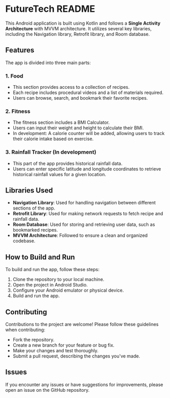 # FutureTech README

This Android application is built using Kotlin and follows a **Single Activity Architecture** with MVVM architecture. It utilizes several key libraries, including the Navigation library, Retrofit library, and Room database.

## Features

The app is divided into three main parts:

### 1. Food

- This section provides access to a collection of recipes.
- Each recipe includes procedural videos and a list of materials required.
- Users can browse, search, and bookmark their favorite recipes.

### 2. Fitness

- The fitness section includes a BMI Calculator.
- Users can input their weight and height to calculate their BMI.
- In development: A calorie counter will be added, allowing users to track their calorie intake based on exercise.

### 3. Rainfall Tracker (In development)

- This part of the app provides historical rainfall data.
- Users can enter specific latitude and longitude coordinates to retrieve historical rainfall values for a given location.

## Libraries Used

- **Navigation Library**: Used for handling navigation between different sections of the app.
- **Retrofit Library**: Used for making network requests to fetch recipe and rainfall data.
- **Room Database**: Used for storing and retrieving user data, such as bookmarked recipes.
- **MVVM Architecture**: Followed to ensure a clean and organized codebase.

## How to Build and Run

To build and run the app, follow these steps:

1. Clone the repository to your local machine.
2. Open the project in Android Studio.
3. Configure your Android emulator or physical device.
4. Build and run the app.

## Contributing

Contributions to the project are welcome! Please follow these guidelines when contributing:

- Fork the repository.
- Create a new branch for your feature or bug fix.
- Make your changes and test thoroughly.
- Submit a pull request, describing the changes you've made.

## Issues

If you encounter any issues or have suggestions for improvements, please open an issue on the GitHub repository.
